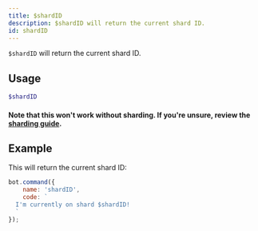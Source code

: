 ```yaml
---
title: $shardID
description: $shardID will return the current shard ID.
id: shardID
---
```


`$shardID` will return the current shard ID.

## Usage

```php
$shardID
```

#### Note that this won't work without sharding. If you're unsure, review the [sharding guide](../../guides/7sharding.md).

## Example

This will return the current shard ID:

```javascript
bot.command({
    name: 'shardID',
    code: `
  I'm currently on shard $shardID!
  `
});
```
